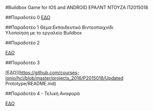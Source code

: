 #Buildbox Game for IOS and ANDROID
ΕΡΑΛΝΤ ΝΤΟΥΖΑ Π2015018

##Παραδοτέο 0
[ΕΔΩ](https://github.com/JsTrMG/pibookgr/tree/gh-pages/_quotes)

##Παραδοτέο 1
Θέμα:Εκπαιδευτικό Βιντεοπαιχνίδι<br>
Υλοποίηση με το εργαλείο Buildbox<br>

##Παραδοτέο 2

[ΕΔΩ](https://github.com/courses-ionio/hci/blob/master/projects_2016/P2015018/Prototype/README.md)

##Παραδοτέο 3

[ΕΔΩ](https://github.com/courses-ionio/hci/blob/master/projects_2016/P2015018/Updated Prototype/README.md)

##Παραδοτέο 4 - Τελική Αναφορά

[ΕΔΩ](https://github.com/courses-ionio/hci/blob/master/projects_2016/P2015018/FINAL/README.md)
